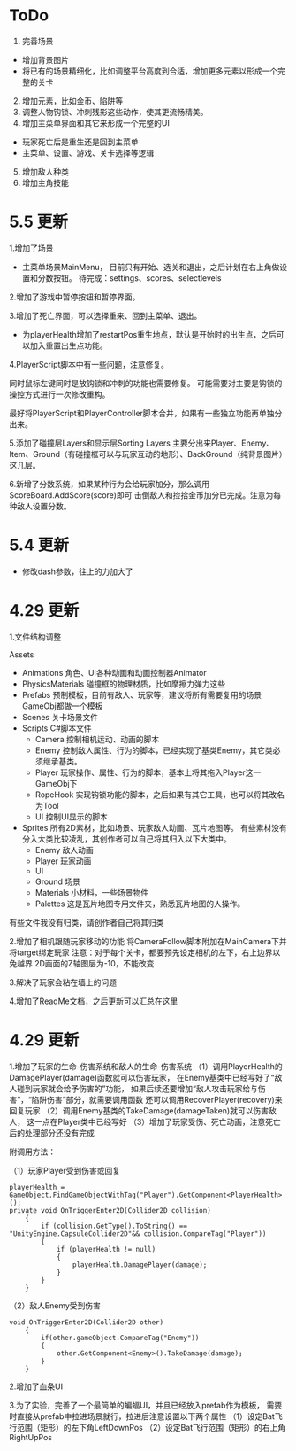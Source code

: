 # ToDo

1. 完善场景
+ 增加背景图片
+ 将已有的场景精细化，比如调整平台高度到合适，增加更多元素以形成一个完整的关卡
2. 增加元素，比如金币、陷阱等
3. 调整人物钩锁、冲刺残影这些动作，使其更流畅精美。
4. 增加主菜单界面和其它来形成一个完整的UI
+ 玩家死亡后是重生还是回到主菜单
+ 主菜单、设置、游戏、关卡选择等逻辑
5. 增加敌人种类
6. 增加主角技能

# 5.5 更新

1.增加了场景
+ 主菜单场景MainMenu， 目前只有开始、选关和退出，之后计划在右上角做设置和分数按钮。
待完成：settings、scores、selectlevels

2.增加了游戏中暂停按钮和暂停界面。

3.增加了死亡界面，可以选择重来、回到主菜单、退出。
+ 为playerHealth增加了restartPos重生地点，默认是开始时的出生点，之后可以加入重置出生点功能。

4.PlayerScript脚本中有一些问题，注意修复。

同时鼠标左键同时是放钩锁和冲刺的功能也需要修复。
可能需要对主要是钩锁的操控方式进行一次修改重构。

最好将PlayerScript和PlayerController脚本合并，如果有一些独立功能再单独分出来。

5.添加了碰撞层Layers和显示层Sorting Layers
主要分出来Player、Enemy、Item、Ground（有碰撞框可以与玩家互动的地形）、BackGround（纯背景图片）这几层。

6.新增了分数系统，如果某种行为会给玩家加分，那么调用ScoreBoard.AddScore(score)即可
击倒敌人和捡拾金币加分已完成。注意为每种敌人设置分数。

# 5.4 更新

- 修改dash参数，往上的力加大了

# 4.29 更新

1.文件结构调整

Assets
+ Animations 角色、UI各种动画和动画控制器Animator
+ PhysicsMaterials 碰撞框的物理材质，比如摩擦力弹力这些
+ Prefabs 预制模板，目前有敌人、玩家等，建议将所有需要复用的场景GameObj都做一个模板
+ Scenes 关卡场景文件
+ Scripts C#脚本文件
	+ Camera 控制相机运动、动画的脚本
	+ Enemy 控制敌人属性、行为的脚本，已经实现了基类Enemy，其它类必须继承基类。
	+ Player 玩家操作、属性、行为的脚本，基本上将其拖入Player这一GameObj下
	+ RopeHook 实现钩锁功能的脚本，之后如果有其它工具，也可以将其改名为Tool
	+ UI 控制UI显示的脚本
+ Sprites 所有2D素材，比如场景、玩家敌人动画、瓦片地图等。
有些素材没有分入大类比较凌乱，其创作者可以自己将其归入以下大类中。
	+ Enemy 敌人动画
	+ Player 玩家动画
	+ UI 
	+ Ground 场景
	+ Materials 小材料，一些场景物件
	+ Palettes 这是瓦片地图专用文件夹，熟悉瓦片地图的人操作。

有些文件我没有归类，请创作者自己将其归类

2.增加了相机跟随玩家移动的功能
将CameraFollow脚本附加在MainCamera下并将target绑定玩家
注意：对于每个关卡，都要预先设定相机的左下，右上边界以免越界
2D画面的Z轴图层为-10，不能改变

3.解决了玩家会粘在墙上的问题

4.增加了ReadMe文档，之后更新可以汇总在这里

# 4.29 更新

1.增加了玩家的生命-伤害系统和敌人的生命-伤害系统
（1）调用PlayerHealth的DamagePlayer(damage)函数就可以伤害玩家，
在Enemy基类中已经写好了“敌人碰到玩家就会给予伤害的”功能，
如果后续还要增加“敌人攻击玩家给与伤害”，“陷阱伤害”部分，就需要调用函数
还可以调用RecoverPlayer(recovery)来回复玩家
（2）调用Enemy基类的TakeDamage(damageTaken)就可以伤害敌人，
这一点在Player类中已经写好
（3）增加了玩家受伤、死亡动画，注意死亡后的处理部分还没有完成

附调用方法：

（1）玩家Player受到伤害或回复
```
playerHealth = GameObject.FindGameObjectWithTag("Player").GetComponent<PlayerHealth>();
private void OnTriggerEnter2D(Collider2D collision)
    {
        if (collision.GetType().ToString() == "UnityEngine.CapsuleCollider2D"&& collision.CompareTag("Player"))
        {
            if (playerHealth != null)
            {
                playerHealth.DamagePlayer(damage);
            }
        }
    }
```
（2）敌人Enemy受到伤害
```
void OnTriggerEnter2D(Collider2D other)
    {
        if(other.gameObject.CompareTag("Enemy"))
        {
            other.GetComponent<Enemy>().TakeDamage(damage);
        }
    }
```
2.增加了血条UI

3.为了实验，完善了一个最简单的蝙蝠UI，并且已经放入prefab作为模板，
需要时直接从prefab中拉进场景就行，拉进后注意设置以下两个属性
（1）设定Bat飞行范围（矩形）的左下角LeftDownPos
（2）设定Bat飞行范围（矩形）的右上角RightUpPos


